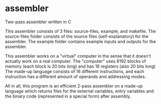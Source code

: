 # assembler
Two-pass assembler written in C

This assembler consists of 3 files: source-files, example, and makefile.
The source-files folder consists of the source files (self-explanatory) for the assembler.
The example folder contains example inputs and outputs for the assembler.

This assembler works on a "virtual" computer in the sense that it doesn't actually work on a real computer. 
The "computer" uses 8192 blocks of memory (each block is 20 bits long) and has 16 registers (also 20 bits long)
The made-up language consists of 16 different instructions, and each instruction has a different amount of operands and addressing modes.

All in all, this program is an efficient 2-pass assembler on a made-up language which returns files for the external variables, entry variables and the binary code (represented in a special form) after assembly.
